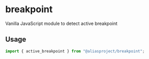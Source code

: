 # breakpoint

Vanilla JavaScript module to detect active breakpoint

## Usage

```js
import { active_breakpoint } from "@aliasproject/breakpoint";
```
